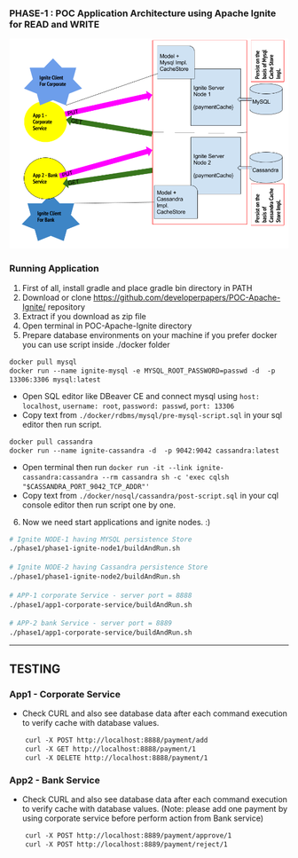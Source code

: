 ### PHASE-1 : POC Application Architecture using Apache Ignite for READ and WRITE

![alt text](phase-1-poc-architecture.png "PHASE-1 : POC Application Architecture")

### Running Application
1. First of all, install gradle and place gradle bin directory in PATH
2. Download or clone https://github.com/developerpapers/POC-Apache-Ignite/ repository
3. Extract if you download as zip file
4. Open terminal in POC-Apache-Ignite directory
5. Prepare database environments on your machine if you prefer docker you can use script inside ./docker folder

```docker
docker pull mysql
docker run --name ignite-mysql -e MYSQL_ROOT_PASSWORD=passwd -d  -p 13306:3306 mysql:latest
```
- Open SQL editor like DBeaver CE and connect mysql using `host: localhost`, `username: root`, `password: passwd`, `port: 13306`
- Copy text from `./docker/rdbms/mysql/pre-mysql-script.sql` in your sql editor then run script.    


```docker
docker pull cassandra
docker run --name ignite-cassandra -d  -p 9042:9042 cassandra:latest
```

- Open terminal then run `docker run -it --link ignite-cassandra:cassandra --rm cassandra sh -c 'exec cqlsh "$CASSANDRA_PORT_9042_TCP_ADDR"'`
- Copy text from `./docker/nosql/cassandra/post-script.sql` in your cql console editor then run script one by one.    

6. Now we need start applications and ignite nodes. :)
```bash
# Ignite NODE-1 having MYSQL persistence Store
./phase1/phase1-ignite-node1/buildAndRun.sh

# Ignite NODE-2 having Cassandra persistence Store
./phase1/phase1-ignite-node2/buildAndRun.sh

# APP-1 corporate Service - server port = 8888
./phase1/app1-corporate-service/buildAndRun.sh

# APP-2 bank Service - server port = 8889
./phase1/app1-corporate-service/buildAndRun.sh

```
-------------------------------
TESTING
-------------------------------

### App1 - Corporate Service
 
- Check CURL and also see database data after each command execution to verify cache with database values. 
```
    curl -X POST http://localhost:8888/payment/add
    curl -X GET http://localhost:8888/payment/1
    curl -X DELETE http://localhost:8888/payment/1   
```

### App2 - Bank Service 
- Check CURL and also see database data after each command execution to verify cache with database values.
 (Note: please add one payment by using corporate service before perform action from Bank service)
 
```
    curl -X POST http://localhost:8889/payment/approve/1
    curl -X POST http://localhost:8889/payment/reject/1
```
